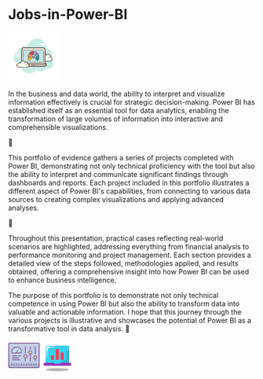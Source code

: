 # Jobs-in-Power-BI  
<div>
        <img src="https://github.com/MFLopezBello/MFLopezBello/blob/main/src/icons8-macbook-de-rendimiento-100.png";
</div>
        
        
In the business and data world, the ability to interpret and visualize information effectively is crucial for strategic decision-making. Power BI has established itself as an essential tool for data analytics, enabling the transformation of large volumes of information into interactive and comprehensible visualizations.

🔭 

This portfolio of evidence gathers a series of projects completed with Power BI, demonstrating not only technical proficiency with the tool but also the ability to interpret and communicate significant findings through dashboards and reports. Each project included in this portfolio illustrates a different aspect of Power BI's capabilities, from connecting to various data sources to creating complex visualizations and applying advanced analyses.

💬 

Throughout this presentation, practical cases reflecting real-world scenarios are highlighted, addressing everything from financial analysis to performance monitoring and project management. Each section provides a detailed view of the steps followed, methodologies applied, and results obtained, offering a comprehensive insight into how Power BI can be used to enhance business intelligence.

The purpose of this portfolio is to demonstrate not only technical competence in using Power BI but also the ability to transform data into valuable and actionable information. I hope that this journey through the various projects is illustrative and showcases the potential of Power BI as a transformative tool in data analysis.
🔎
    <div>
        <img src="https://github.com/MFLopezBello/MFLopezBello/blob/main/src/icons8-panel-de-control-64.png" />
        <img src="https://github.com/MFLopezBello/MFLopezBello/blob/main/src/icons8-métricas-del-portátil-64.png"/>
</div>

